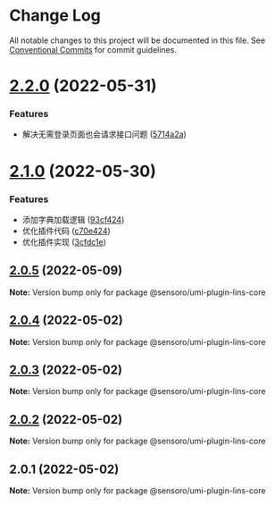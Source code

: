 # Change Log

All notable changes to this project will be documented in this file.
See [Conventional Commits](https://conventionalcommits.org) for commit guidelines.

# [2.2.0](https://github.com/SensoroFE/plugins/compare/@sensoro/umi-plugin-lins-core@2.1.0...@sensoro/umi-plugin-lins-core@2.2.0) (2022-05-31)


### Features

* 解决无需登录页面也会请求接口问题 ([5714a2a](https://github.com/SensoroFE/plugins/commit/5714a2aaa7b9f7e5e66dbfd610650fb011a58360))





# [2.1.0](https://github.com/SensoroFE/plugins/compare/@sensoro/umi-plugin-lins-core@2.0.5...@sensoro/umi-plugin-lins-core@2.1.0) (2022-05-30)


### Features

* 添加字典加载逻辑 ([93cf424](https://github.com/SensoroFE/plugins/commit/93cf4249476938ba31a78f7c02becb51a85b9b98))
* 优化插件代码 ([c70e424](https://github.com/SensoroFE/plugins/commit/c70e42494f8eaaf697109beb8eeed076d590ad4a))
* 优化插件实现 ([3cfdc1e](https://github.com/SensoroFE/plugins/commit/3cfdc1ede9ea4c8a8a329bd63961ce82afc1eef3))





## [2.0.5](https://github.com/SensoroFE/plugins/compare/@sensoro/umi-plugin-lins-core@2.0.4...@sensoro/umi-plugin-lins-core@2.0.5) (2022-05-09)

**Note:** Version bump only for package @sensoro/umi-plugin-lins-core





## [2.0.4](https://github.com/SensoroFE/plugins/compare/@sensoro/umi-plugin-lins-core@2.0.3...@sensoro/umi-plugin-lins-core@2.0.4) (2022-05-02)

**Note:** Version bump only for package @sensoro/umi-plugin-lins-core





## [2.0.3](https://github.com/SensoroFE/plugins/compare/@sensoro/umi-plugin-lins-core@2.0.2...@sensoro/umi-plugin-lins-core@2.0.3) (2022-05-02)

**Note:** Version bump only for package @sensoro/umi-plugin-lins-core





## [2.0.2](https://github.com/SensoroFE/plugins/compare/@sensoro/umi-plugin-lins-core@2.0.1...@sensoro/umi-plugin-lins-core@2.0.2) (2022-05-02)

**Note:** Version bump only for package @sensoro/umi-plugin-lins-core





## 2.0.1 (2022-05-02)

**Note:** Version bump only for package @sensoro/umi-plugin-lins-core
